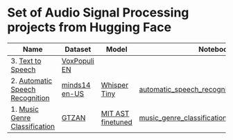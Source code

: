 # Set of Audio Signal Processing projects from Hugging Face

| Name | Dataset | Model | Notebook | Result | Metric |
| --- | --- | --- | --- | --- | --- |
| 3. [Text to Speech](https://huggingface.co/learn/audio-course/chapter6/hands_on) | [VoxPopuli EN](https://huggingface.co/datasets/facebook/voxpopuli) |  |  | NA | NA |
| 2. [Automatic Speech Recognition](https://huggingface.co/learn/audio-course/chapter5/hands_on) | [minds14 en-US](https://huggingface.co/datasets/PolyAI/minds14) | [Whisper Tiny](https://huggingface.co/jaymanvirk/whisper-tiny_finetuned_minds14_en-US) | [automatic_speech_recognition_minds14.ipynb](/automatic_speech_recognition_minds14.ipynb) | 0.3093 | WER |
| 1. [Music Genre Classification](https://huggingface.co/learn/audio-course/chapter4/hands_on) |[GTZAN](https://huggingface.co/datasets/marsyas/gtzan) | [MIT AST finetuned](https://huggingface.co/jaymanvirk/ast-finetuned-audioset-10-10-0.4593-finetuned-gtzan) | [music_genre_classification_gtzan.ipynb](/music_genre_classification_gtzan.ipynb) | 0.92 | Accuracy |


